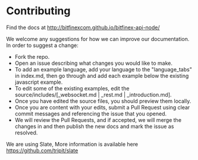 Contributing
========

Find the docs at http://bitfinexcom.github.io/bitfinex-api-node/

We welcome any suggestions for how we can improve our documentation. In order to suggest a change:

* Fork the repo.
* Open an issue describing what changes you would like to make.
* To add an example language, add your language to the "language_tabs" in index.md, then go through and add each example below the existing javascript example.
* To edit some of the existing examples, edit the source/includes/[_websocket.md | _rest.md | _introduction.md].
* Once you have edited the source files, you should preview them locally.
* Once you are content with your edits, submit a Pull Request using clear commit messages and referencing the issue that you opened.
* We will review the Pull Requests, and if accepted, we will merge the changes in and then publish the new docs and mark the issue as resolved.

We are using Slate, More information is available here https://github.com/tripit/slate
